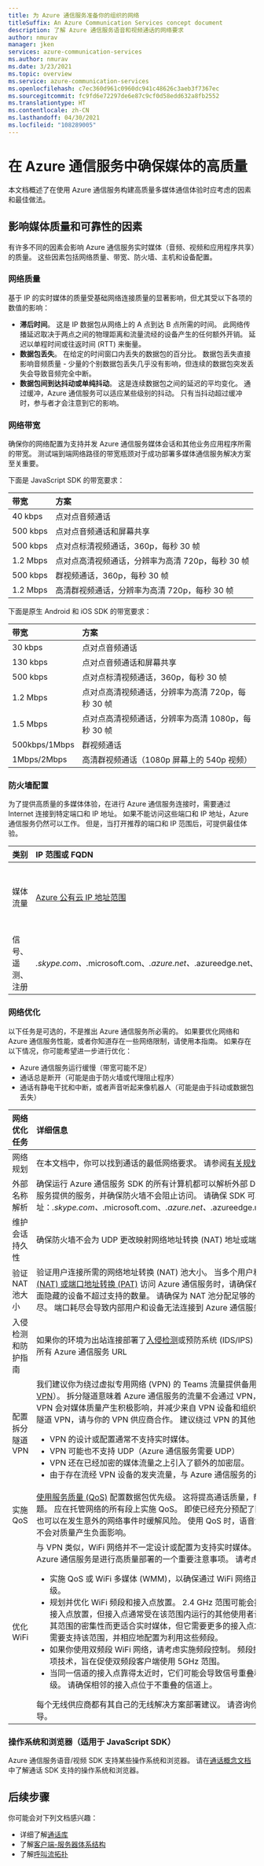 ```yaml
---
title: 为 Azure 通信服务准备你的组织的网络
titleSuffix: An Azure Communication Services concept document
description: 了解 Azure 通信服务语音和视频通话的网络要求
author: nmurav
manager: jken
services: azure-communication-services
ms.author: nmurav
ms.date: 3/23/2021
ms.topic: overview
ms.service: azure-communication-services
ms.openlocfilehash: c7ec360d961c0960dc941c48626c3aeb3f7367ec
ms.sourcegitcommit: fc9fd6e72297de6e87c9cf0d58edd632a8fb2552
ms.translationtype: HT
ms.contentlocale: zh-CN
ms.lasthandoff: 04/30/2021
ms.locfileid: "108289005"
---
```

# <a name="ensure-high-quality-media-in-azure-communication-services"></a>在 Azure 通信服务中确保媒体的高质量

本文档概述了在使用 Azure 通信服务构建高质量多媒体通信体验时应考虑的因素和最佳做法。

## <a name="factors-that-affect-media-quality-and-reliability"></a>影响媒体质量和可靠性的因素

有许多不同的因素会影响 Azure 通信服务实时媒体（音频、视频和应用程序共享）的质量。 这些因素包括网络质量、带宽、防火墙、主机和设备配置。


### <a name="network-quality"></a>网络质量

基于 IP 的实时媒体的质量受基础网络连接质量的显著影响，但尤其受以下各项的数值的影响：
* **滞后时间**。 这是 IP 数据包从网络上的 A 点到达 B 点所需的时间。 此网络传播延迟取决于两点之间的物理距离和流量流经的设备产生的任何额外开销。 延迟以单程时间或往返时间 (RTT) 来衡量。
* **数据包丢失**。 在给定的时间窗口内丢失的数据包的百分比。 数据包丢失直接影响音频质量 - 少量的个别数据包丢失几乎没有影响，但连续的数据包突发丢失会导致音频完全中断。
* **数据包间到达抖动或单纯抖动**。 这是连续数据包之间的延迟的平均变化。 通过缓冲，Azure 通信服务可以适应某些级别的抖动。 只有当抖动超过缓冲时，参与者才会注意到它的影响。

### <a name="network-bandwidth"></a>网络带宽

确保你的网络配置为支持并发 Azure 通信服务媒体会话和其他业务应用程序所需的带宽。 测试端到端网络路径的带宽瓶颈对于成功部署多媒体通信服务解决方案至关重要。

下面是 JavaScript SDK 的带宽要求：

|带宽|方案|
|:--|:--|
|40 kbps|点对点音频通话|
|500 kbps|点对点音频通话和屏幕共享|
|500 kbps|点对点标清视频通话，360p，每秒 30 帧|
|1.2 Mbps|点对点高清视频通话，分辨率为高清 720p，每秒 30 帧|
|500 kbps|群视频通话，360p，每秒 30 帧|
|1.2 Mbps|高清群视频通话，分辨率为高清 720p，每秒 30 帧| 

下面是原生 Android 和 iOS SDK 的带宽要求：

|带宽|方案|
|:--|:--|
|30 kbps|点对点音频通话 |
|130 kbps|点对点音频通话和屏幕共享|
|500 kbps|点对点标清视频通话，360p，每秒 30 帧|
|1.2 Mbps|点对点高清视频通话，分辨率为高清 720p，每秒 30 帧|
|1.5 Mbps|点对点高清视频通话，分辨率为高清 1080p，每秒 30 帧 |
|500kbps/1Mbps|群视频通话|
|1Mbps/2Mbps|高清群视频通话（1080p 屏幕上的 540p 视频）|

### <a name="firewalls-configuration"></a>防火墙配置

为了提供高质量的多媒体体验，在进行 Azure 通信服务连接时，需要通过 Internet 连接到特定端口和 IP 地址。 如果不能访问这些端口和 IP 地址，Azure 通信服务仍然可以工作。 但是，当打开推荐的端口和 IP 范围后，可提供最佳体验。

| 类别 | IP 范围或 FQDN | 端口 | 
| :-- | :-- | :-- |
| 媒体流量 | [Azure 公有云 IP 地址范围](https://www.microsoft.com/download/confirmation.aspx?id=56519) | UDP 3478 到 3481；TCP 端口 443 |
| 信号、遥测、注册| *.skype.com、*.microsoft.com、*.azure.net、*.azureedge.net、*.office.com、*.trouter.io | TCP 443、80 |

### <a name="network-optimization"></a>网络优化

以下任务是可选的，不是推出 Azure 通信服务所必需的。 如果要优化网络和 Azure 通信服务性能，或者你知道存在一些网络限制，请使用本指南。
如果存在以下情况，你可能希望进一步进行优化：
* Azure 通信服务运行缓慢（带宽可能不足）
* 通话总是断开（可能是由于防火墙或代理阻止程序）
* 通话有静电干扰和中断，或者声音听起来像机器人（可能是由于抖动或数据包丢失）

| 网络优化任务 | 详细信息 |
| :-- | :-- |
| 网络规划 | 在本文档中，你可以找到通话的最低网络要求。 请参阅[有关规划网络的 Teams 示例](/microsoftteams/tutorial-network-planner-example) |
| 外部名称解析 | 确保运行 Azure 通信服务 SDK 的所有计算机都可以解析外部 DNS 查询，以发现 Azure 通信服务提供的服务，并确保防火墙不会阻止访问。 请确保 SDK 可以解析以下地址：*.skype.com、*.microsoft.com、*.azure.net、*.azureedge.net、*.office.com、*.trouter.io  |
| 维护会话持久性 | 确保防火墙不会为 UDP 更改映射网络地址转换 (NAT) 地址或端口
验证 NAT 池大小 | 验证用户连接所需的网络地址转换 (NAT) 池大小。 当多个用户和设备使用[网络地址转换 (NAT) 或端口地址转换 (PAT)](/office365/enterprise/nat-support-with-office-365) 访问 Azure 通信服务时，请确保在每个可公开路由的 IP 地址后面隐藏的设备不超过支持的数量。 请确保为 NAT 池分配足够的公共 IP 地址，以防止端口耗尽。 端口耗尽会导致内部用户和设备无法连接到 Azure 通信服务 |
| 入侵检测和防护指南 | 如果你的环境为出站连接部署了[入侵检测](../../../network-watcher/network-watcher-intrusion-detection-open-source-tools.md)或预防系统 (IDS/IPS) 以实现额外的安全层，请允许所有 Azure 通信服务 URL |
| 配置拆分隧道 VPN | 我们建议你为绕过虚拟专用网络 (VPN) 的 Teams 流量提供备用路径（通常称为[拆分隧道 VPN](/windows/security/identity-protection/vpn/vpn-routing)）。 拆分隧道意味着 Azure 通信服务的流量不会通过 VPN，而是直接发往 Azure。 绕过 VPN 会对媒体质量产生积极影响，并减少来自 VPN 设备和组织网络的负载。 若要实现拆分隧道 VPN，请与你的 VPN 供应商合作。 建议绕过 VPN 的其他原因： <ul><li> VPN 的设计或配置通常不支持实时媒体。</li><li> VPN 可能也不支持 UDP（Azure 通信服务需要 UDP）</li><li>VPN 还在已经加密的媒体流量之上引入了额外的加密层。</li><li>由于存在流经 VPN 设备的发夹流量，与 Azure 通信服务的连接可能不够高效。</li></ul>|
| 实施 QoS | [使用服务质量 (QoS)](/microsoftteams/qos-in-teams) 配置数据包优先级。 这将提高通话质量，帮助你监视和排查通话质量问题。 应在托管网络的所有段上实施 QoS。 即使已经充分预配了网络来提供足够的带宽，QoS 也可以在发生意外的网络事件时缓解风险。 使用 QoS 时，语音流量优先，因此这些意外事件不会对质量产生负面影响。 | 
| 优化 WiFi | 与 VPN 类似，WiFi 网络并不一定设计或配置为支持实时媒体。 规划或优化 WiFi 网络以支持 Azure 通信服务是进行高质量部署的一个重要注意事项。 请考虑以下因素： <ul><li>实施 QoS 或 WiFi 多媒体 (WMM)，以确保通过 WiFi 网络正确地设置媒体流量的优先级。</li><li>规划并优化 WiFi 频段和接入点放置。 2\.4 GHz 范围可能会提供足够的体验，具体取决于接入点放置，但接入点通常受在该范围内运行的其他使用者设备的影响。 5 GHz 范围因其范围的密集性而更适合实时媒体，但它需要更多的接入点才能实现足够的覆盖。 端点还需要支持该范围，并相应地配置为利用这些频段。</li><li>如果你使用双频段 WiFi 网络，请考虑实施频段控制。 频段控制是 WiFi 供应商实施的一项技术，旨在促使双频段客户端使用 5GHz 范围。</li><li>当同一信道的接入点靠得太近时，它们可能会导致信号重叠和无意中竞争，使用户体验降级。 请确保相邻的接入点位于不重叠的信道上。</li></ul> 每个无线供应商都有其自己的无线解决方案部署建议。 请咨询你的 WiFi 供应商以获取具体指导。|



### <a name="operating-system-and-browsers-for-javascript-sdks"></a>操作系统和浏览器（适用于 JavaScript SDK）

Azure 通信服务语音/视频 SDK 支持某些操作系统和浏览器。
请在[通话概念文档](./calling-sdk-features.md)中了解通话 SDK 支持的操作系统和浏览器。

## <a name="next-steps"></a>后续步骤

你可能会对下列文档感兴趣：

- 详细了解[通话库](./calling-sdk-features.md)
- 了解[客户端-服务器体系结构](../client-and-server-architecture.md)
- 了解[呼叫流拓扑](../call-flows.md)